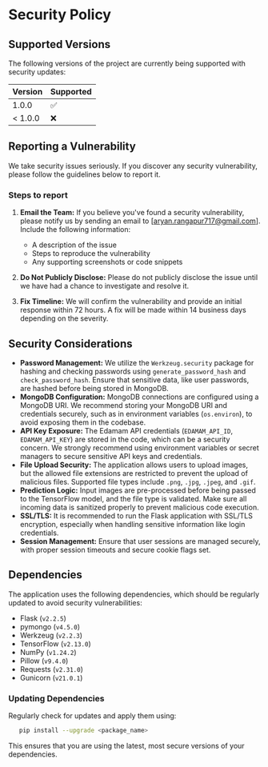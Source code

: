 # Security Policy

## Supported Versions

The following versions of the project are currently being supported with security updates:

| Version | Supported          |
| ------- | ------------------ |
| 1.0.0   | :white_check_mark:  |
| < 1.0.0 | :x:                |

## Reporting a Vulnerability

We take security issues seriously. If you discover any security vulnerability, please follow the guidelines below to report it.

### Steps to report

1. **Email the Team:** If you believe you've found a security vulnerability, please notify us by sending an email to [aryan.rangapur717@gmail.com]. Include the following information:
   - A description of the issue
   - Steps to reproduce the vulnerability
   - Any supporting screenshots or code snippets

2. **Do Not Publicly Disclose:** Please do not publicly disclose the issue until we have had a chance to investigate and resolve it.

3. **Fix Timeline:** We will confirm the vulnerability and provide an initial response within 72 hours. A fix will be made within 14 business days depending on the severity.

## Security Considerations

- **Password Management:** We utilize the `Werkzeug.security` package for hashing and checking passwords using `generate_password_hash` and `check_password_hash`. Ensure that sensitive data, like user passwords, are hashed before being stored in MongoDB.
- **MongoDB Configuration:** MongoDB connections are configured using a MongoDB URI. We recommend storing your MongoDB URI and credentials securely, such as in environment variables (`os.environ`), to avoid exposing them in the codebase. 
- **API Key Exposure:** The Edamam API credentials (`EDAMAM_API_ID`, `EDAMAM_API_KEY`) are stored in the code, which can be a security concern. We strongly recommend using environment variables or secret managers to secure sensitive API keys and credentials.
- **File Upload Security:** The application allows users to upload images, but the allowed file extensions are restricted to prevent the upload of malicious files. Supported file types include `.png`, `.jpg`, `.jpeg`, and `.gif`.
- **Prediction Logic:** Input images are pre-processed before being passed to the TensorFlow model, and the file type is validated. Make sure all incoming data is sanitized properly to prevent malicious code execution.
- **SSL/TLS:** It is recommended to run the Flask application with SSL/TLS encryption, especially when handling sensitive information like login credentials.
- **Session Management:** Ensure that user sessions are managed securely, with proper session timeouts and secure cookie flags set.

## Dependencies

The application uses the following dependencies, which should be regularly updated to avoid security vulnerabilities:

- Flask (`v2.2.5`)
- pymongo (`v4.5.0`)
- Werkzeug (`v2.2.3`)
- TensorFlow (`v2.13.0`)
- NumPy (`v1.24.2`)
- Pillow (`v9.4.0`)
- Requests (`v2.31.0`)
- Gunicorn (`v21.0.1`)

### Updating Dependencies

Regularly check for updates and apply them using:

   ```bash
      pip install --upgrade <package_name>
 ```


This ensures that you are using the latest, most secure versions of your dependencies.
